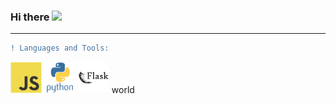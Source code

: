 ### Hi there <img src="https://raw.githubusercontent.com/MartinHeinz/MartinHeinz/master/wave.gif" width="30px">

*** 
```diff 
! Languages and Tools:
```

<img src="https://github.com/devicons/devicon/blob/master/icons/javascript/javascript-original.svg" alt="JavaScript Logo" width="50px" height="50px">
<img src="https://github.com/devicons/devicon/blob/master/icons/python/python-original-wordmark.svg" alt="JavaScript Logo" width="50px" height="50px">
  <tspan fill="green">
<span style="color:orange;">
<img src="https://github.com/devicons/devicon/blob/master/icons/flask/flask-original-wordmark.svg" alt="JavaScript Logo" width="50px" height="50px">
</span>
  world</tspan>
<!--
**ElenkaSan/ElenkaSan** is a ✨ _special_ ✨ repository because its `README.md` (this file) appears on your GitHub profile.

Here are some ideas to get you started:

- 🔭 I’m currently working on ...
- 🌱 I’m currently learning ...
- 👯 I’m looking to collaborate on ...
- 🤔 I’m looking for help with ...
- 💬 Ask me about ...
- 📫 How to reach me: ...
- 😄 Pronouns: ...
- ⚡ Fun fact: ...
-->
